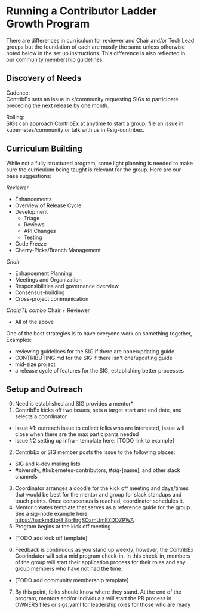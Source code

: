 # Running a Contributor Ladder Growth Program 

There are differences in curriculum for reviewer and Chair and/or Tech Lead 
groups but the foundation of each are mostly the same unless otherwise noted 
below in the set up instructions. This difference is also reflected in our 
[community membership guidelines].

## Discovery of Needs

Cadence:  
ContribEx sets an issue in k/community requesting SIGs to participate preceding 
the next release by one month.

Rolling:  
SIGs can approach ContribEx at anytime to start a group; file an issue in 
kubernetes/community or talk with us in #sig-contribex.  

## Curriculum Building
While not a fully structured program, some light planning is needed to make sure
the curriculum being taught is relevant for the group. Here are our base 
suggestions:
  
*Reviewer*  
- Enhancements  
- Overview of Release Cycle  
- Development
  - Triage
  - Reviews
  - API Changes
  - Testing
- Code Freeze
- Cherry-Picks/Branch Management

*Chair*
- Enhancement Planning
- Meetings and Organization
- Responsibilities and governance overview
- Consensus-building
- Cross-project communication 

*Chair/TL combo*
Chair + Reviewer
- All of the above

One of the best strategies is to have everyone work on something together, 
Examples:
- reviewing guidelines for the SIG if there are none/updating guide
- CONTRIBUTING.md for the SIG if there isn't one/updating guide
- mid-size project
- a release cycle of features for the SIG, establishing better processes

## Setup and Outreach  
0. Need is established and SIG provides a mentor*
1. ContribEx kicks off two issues, sets a target start and end date, and selects
a coordinator
  - issue #1: outreach issue to collect folks who are interested, issue will 
  close when there are the max participants needed
  - issue #2 setting up infra - template here: [TODO link to example]
2. ContribEx or SIG member posts the issue to the following places:
  - SIG and k-dev mailing lists
  - #diversity, #kubernetes-contributors, #sig-[name], and other slack channels
3. Coordinator arranges a doodle for the kick off meeting and days/times that 
would be best for the mentor and group for slack standups and touch points. Once conscensus is reached, coordinator schedules it.
4. Mentor creates template that serves as a reference guide for the group. See
a sig-node example here: https://hackmd.io/8i8prErgSOamUmEZDDZPWA
5. Program begins at the kick off meeting
  - [TODO add kick off template]
6. Feedback is continuous as you stand up weekly; however, the ContribEx 
Coorindator will set a mid program check-in. In this check-in, members of the 
group will start their application process for their roles and any group members
 who have not had the time. 
  - [TODO add community membership template]
7. By this point, folks should know where they stand. At the end of the program,
 mentors and/or individuals will start the PR process in OWNERS files or 
 sigs.yaml for leadership roles for those who are ready  


[community membership guidelines]: community-membership.md 
